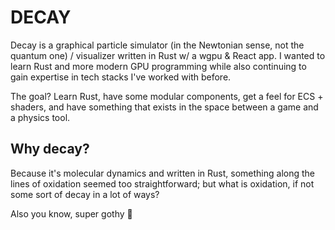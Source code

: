 # DECAY

Decay is a graphical particle simulator (in the Newtonian sense, not the quantum one) / visualizer written in Rust w/ a wgpu & React app.  I wanted to learn Rust and more modern GPU programming while also continuing to gain expertise in tech stacks I've worked with before.

The goal?  Learn Rust, have some modular components, get a feel for ECS + shaders, and have something that exists in the space between a game and a physics tool.

## Why decay?

Because it's molecular dynamics and written in Rust, something along the lines of oxidation seemed too straightforward; but what is oxidation, if not some sort of decay in a lot of ways?

Also you know, super gothy :bat: